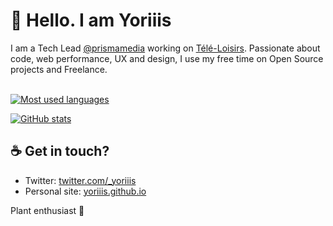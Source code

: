 # 👋 Hello. I am Yoriiis

I am a Tech Lead [@prismamedia](https://github.com/prismamedia) working on [Télé-Loisirs](https://www.programme-tv.net). Passionate about code, web performance, UX and design, I use my free time on Open Source projects and Freelance.<br /><br />

<p>
  <a href="https://github-readme-stats-yoriiis.vercel.app/api/top-langs?username=yoriiis&show_icons=false&theme=bear&locale=en&layout=compact">
    <img src="https://github-readme-stats-yoriiis.vercel.app/api/top-langs?username=yoriiis&show_icons=false&theme=bear&locale=en&layout=compact&langs_count=5" alt="Most used languages" />
  </a>
</p>

<p>
  <a href="https://github-readme-stats-yoriiis.vercel.app/api?username=yoriiis&show_icons=true&theme=bear&locale=en">
    <img src="https://github-readme-stats-yoriiis.vercel.app/api?username=yoriiis&show_icons=true&theme=bear&locale=en&count_private=true" alt="GitHub stats" />
  </a>
</p>

## ☕ Get in touch?

* Twitter: [twitter.com/_yoriiis](https://twitter.com/_yoriiis)
* Personal site: [yoriiis.github.io](https://yoriiis.github.io)

Plant enthusiast 🌱

